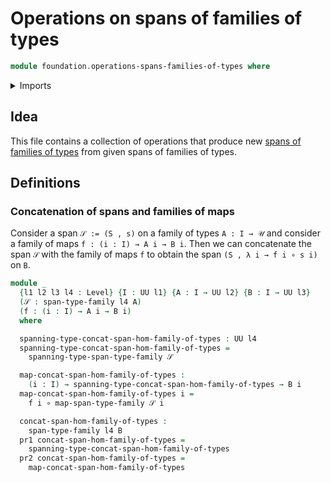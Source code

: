 # Operations on spans of families of types

```agda
module foundation.operations-spans-families-of-types where
```

<details><summary>Imports</summary>

```agda
open import foundation.dependent-pair-types
open import foundation.spans-families-of-types
open import foundation.universe-levels

open import foundation-core.function-types
```

</details>

## Idea

This file contains a collection of operations that produce new
[spans of families of types](foundation.spans-families-of-types.md) from given
spans of families of types.

## Definitions

### Concatenation of spans and families of maps

Consider a span `𝒮 := (S , s)` on a family of types `A : I → 𝒰` and consider a
family of maps `f : (i : I) → A i → B i`. Then we can concatenate the span `𝒮`
with the family of maps `f` to obtain the span `(S , λ i → f i ∘ s i)` on `B`.

```agda
module _
  {l1 l2 l3 l4 : Level} {I : UU l1} {A : I → UU l2} {B : I → UU l3}
  (𝒮 : span-type-family l4 A)
  (f : (i : I) → A i → B i)
  where

  spanning-type-concat-span-hom-family-of-types : UU l4
  spanning-type-concat-span-hom-family-of-types =
    spanning-type-span-type-family 𝒮

  map-concat-span-hom-family-of-types :
    (i : I) → spanning-type-concat-span-hom-family-of-types → B i
  map-concat-span-hom-family-of-types i =
    f i ∘ map-span-type-family 𝒮 i

  concat-span-hom-family-of-types :
    span-type-family l4 B
  pr1 concat-span-hom-family-of-types =
    spanning-type-concat-span-hom-family-of-types
  pr2 concat-span-hom-family-of-types =
    map-concat-span-hom-family-of-types
```
